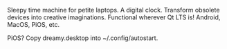 Sleepy time machine for petite laptops. A digital clock.
Transform obsolete devices into creative imaginations.
Functional wherever Qt LTS is! Android, MacOS, PiOS, etc.

PiOS? Copy dreamy.desktop into ~/.config/autostart.
